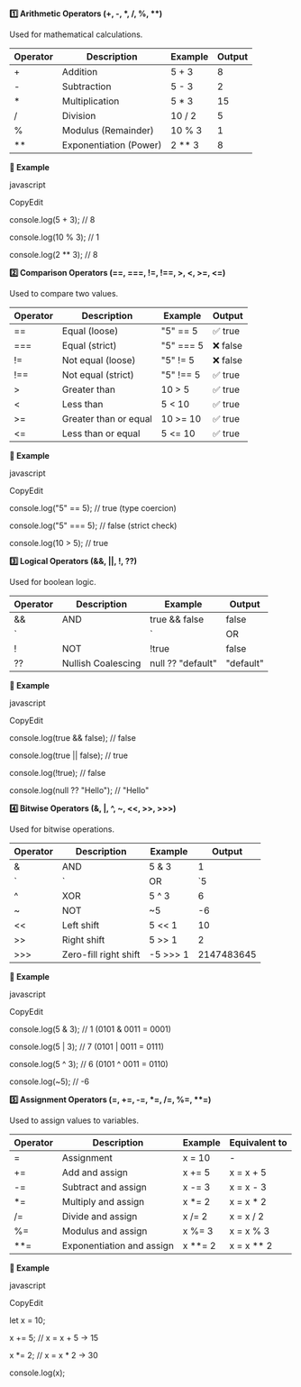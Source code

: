 **1️⃣ Arithmetic Operators (+, -, \*, /, %, \*\*)**

Used for mathematical calculations.

| **Operator** | **Description**        | **Example** | **Output** |
|--------------|------------------------|-------------|------------|
| \+           | Addition               | 5 + 3       | 8          |
| \-           | Subtraction            | 5 - 3       | 2          |
| \*           | Multiplication         | 5 \* 3      | 15         |
| /            | Division               | 10 / 2      | 5          |
| %            | Modulus (Remainder)    | 10 % 3      | 1          |
| \*\*         | Exponentiation (Power) | 2 \*\* 3    | 8          |

**🔹 Example**

javascript

CopyEdit

console.log(5 + 3); // 8

console.log(10 % 3); // 1

console.log(2 \*\* 3); // 8

**2️⃣ Comparison Operators (==, ===, !=, !==, \>, \<, \>=, \<=)**

Used to compare two values.

| **Operator** | **Description**       | **Example** | **Output** |
|--------------|-----------------------|-------------|------------|
| ==           | Equal (loose)         | \"5\" == 5  | ✅ true    |
| ===          | Equal (strict)        | \"5\" === 5 | ❌ false   |
| !=           | Not equal (loose)     | \"5\" != 5  | ❌ false   |
| !==          | Not equal (strict)    | \"5\" !== 5 | ✅ true    |
| \>           | Greater than          | 10 \> 5     | ✅ true    |
| \<           | Less than             | 5 \< 10     | ✅ true    |
| \>=          | Greater than or equal | 10 \>= 10   | ✅ true    |
| \<=          | Less than or equal    | 5 \<= 10    | ✅ true    |

**🔹 Example**

javascript

CopyEdit

console.log(\"5\" == 5); // true (type coercion)

console.log(\"5\" === 5); // false (strict check)

console.log(10 \> 5); // true

**3️⃣ Logical Operators (&&, \|\|, !, ??)**

Used for boolean logic.

| **Operator** | **Description**    | **Example**         | **Output**  |
|--------------|--------------------|---------------------|-------------|
| &&           | AND                | true && false       | false       |
| \`           |                    | \`                  | OR          |
| !            | NOT                | !true               | false       |
| ??           | Nullish Coalescing | null ?? \"default\" | \"default\" |

**🔹 Example**

javascript

CopyEdit

console.log(true && false); // false

console.log(true \|\| false); // true

console.log(!true); // false

console.log(null ?? \"Hello\"); // \"Hello\"

**4️⃣ Bitwise Operators (&, \|, \^, \~, \<\<, \>\>, \>\>\>)**

Used for bitwise operations.

| **Operator** | **Description**       | **Example** | **Output** |
|--------------|-----------------------|-------------|------------|
| &            | AND                   | 5 & 3       | 1          |
| \`           | \`                    | OR          | \`5        |
| \^           | XOR                   | 5 \^ 3      | 6          |
| \~           | NOT                   | \~5         | -6         |
| \<\<         | Left shift            | 5 \<\< 1    | 10         |
| \>\>         | Right shift           | 5 \>\> 1    | 2          |
| \>\>\>       | Zero-fill right shift | -5 \>\>\> 1 | 2147483645 |

**🔹 Example**

javascript

CopyEdit

console.log(5 & 3); // 1 (0101 & 0011 = 0001)

console.log(5 \| 3); // 7 (0101 \| 0011 = 0111)

console.log(5 \^ 3); // 6 (0101 \^ 0011 = 0110)

console.log(\~5); // -6

**5️⃣ Assignment Operators (=, +=, -=, \*=, /=, %=, \*\*=)**

Used to assign values to variables.

| **Operator** | **Description**           | **Example** | **Equivalent to** |
|--------------|---------------------------|-------------|-------------------|
| =            | Assignment                | x = 10      | \-                |
| +=           | Add and assign            | x += 5      | x = x + 5         |
| -=           | Subtract and assign       | x -= 3      | x = x - 3         |
| \*=          | Multiply and assign       | x \*= 2     | x = x \* 2        |
| /=           | Divide and assign         | x /= 2      | x = x / 2         |
| %=           | Modulus and assign        | x %= 3      | x = x % 3         |
| \*\*=        | Exponentiation and assign | x \*\*= 2   | x = x \*\* 2      |

**🔹 Example**

javascript

CopyEdit

let x = 10;

x += 5; // x = x + 5 → 15

x \*= 2; // x = x \* 2 → 30

console.log(x);

